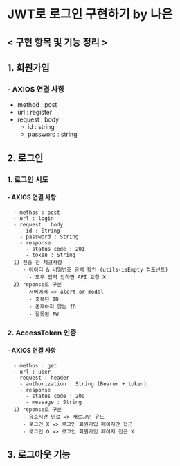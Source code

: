 # JWT로 로그인 구현하기 by 나은

## < 구현 항목 및 기능 정리 >
## 1. 회원가입
### - AXIOS 연결 사항
   - method : post
   - url : register
   - request : body 
     - id : string
     - password : string
## 2. 로그인
### 1. 로그인 시도
#### - AXIOS 연결 사항
      - methos : post
      - url : login
      - request : body
        - id : String
        - password : String
        - response
          - status code : 201
          - token : String
      1) 전송 전 체크사항
         - 아이디 & 비밀번호 공백 확인 (utils-isEmpty 컴포넌트)
           - 모두 입력 안하면 API 요청 X
      2) reponse로 구분
         - 서버에러 => alert or modal
           - 중복된 ID
           - 존재하지 않는 ID
           - 잘못된 PW
### 2. AccessToken 인증
#### - AXIOS 연결 사항
      - methos : get
      - url : user
      - request : header
        - authorization : String (Bearer + token)
        - response
          - status code : 200
          - message : String  
      1) reponse로 구분
         - 유효시간 만료 => 재로그인 유도
         - 로그인 X => 로그인 회원가입 페이지만 접근
         - 로그인 O => 로그인 회원가입 페이지 접근 X

## 3. 로그아웃 기능